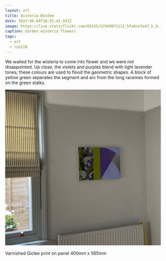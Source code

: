 ```yaml
---
layout: art
title: Wisteria Wisdom
date: 2023-06-04T18:55:41.931Z
image: https://live.staticflickr.com/65535/52949871112_5fe8cefe47_h_d.jpg
caption: Garden wisteria flowers
tags:
  - art
  - root2A
---
```

We waited for the wisteria to come into flower and we were not disappointed. Up close, the violets and purples blend with light lavender tones; these colours are used to flood the geometric shapes. A block of yellow green seperates the segment and arc from the long racemes formed on the green stalks.

![Wisteria wisdom](/uploads/img_2521.jpeg "Wisteria wisdom")

Varnished Giclee print on panel 400mm x 565mm